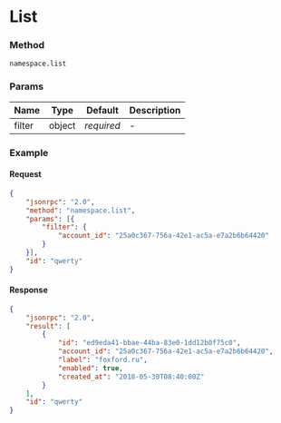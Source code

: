 # List

### Method

```
namespace.list
```

### Params

Name   | Type   | Default    | Description
------ | ------ | ---------- | ------------------
filter | object | _required_ | -

### Example

#### Request

```json
{
    "jsonrpc": "2.0",
    "method": "namespace.list",
    "params": [{
        "filter": {
            "account_id": "25a0c367-756a-42e1-ac5a-e7a2b6b64420" 
        }
    }],
    "id": "qwerty"
}
```

#### Response

```json
{
    "jsonrpc": "2.0",
    "result": [
        {
            "id": "ed9eda41-bbae-44ba-83e0-1dd12b0f75c0",
            "account_id": "25a0c367-756a-42e1-ac5a-e7a2b6b64420",
            "label": "foxford.ru",
            "enabled": true,
            "created_at": "2018-05-30T08:40:00Z"
        }
    ],
    "id": "qwerty"
}
```
